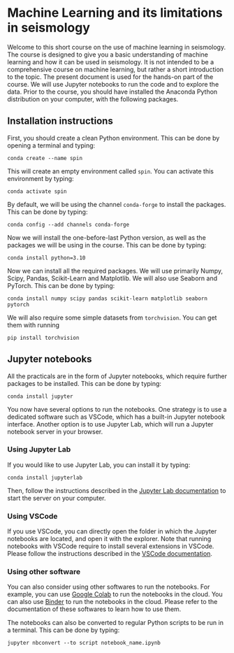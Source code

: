 # Machine Learning and its limitations in seismology

Welcome to this short course on the use of machine learning in seismology. The course is designed to give you a basic understanding of machine learning and how it can be used in seismology. It is not intended to be a comprehensive course on machine learning, but rather a short introduction to the topic. The present document is used for the hands-on part of the course. We will use Jupyter notebooks to run the code and to explore the data. Prior to the course, you should have installed the Anaconda Python distribution on your computer, with the following packages.

## Installation instructions

First, you should create a clean Python environment. This can be done by opening a terminal and typing:

    conda create --name spin

This will create an empty environment called `spin`. You can activate this environment by typing:

    conda activate spin

By default, we will be using the channel `conda-forge` to install the packages. This can be done by typing:

    conda config --add channels conda-forge

Now we will install the one-before-last Python version, as well as the packages we will be using in the course. This can be done by typing:

    conda install python=3.10

Now we can install all the required packages. We will use primarily Numpy, Scipy, Pandas, Scikit-Learn and Matplotlib. We will also use Seaborn and PyTorch. This can be done by typing:

    conda install numpy scipy pandas scikit-learn matplotlib seaborn pytorch

We will also require some simple datasets from `torchvision`. You can get them with running

    pip install torchvision

## Jupyter notebooks

All the practicals are in the form of Jupyter notebooks, which require further packages to be installed. This can be done by typing:

    conda install jupyter

You now have several options to run the notebooks. One strategy is to use a dedicated software such as VSCode, which has a built-in Jupyter notebook interface. Another option is to use Jupyter Lab, which will run a Jupyter notebook server in your browser.

### Using Jupyter Lab

If you would like to use Jupyter Lab, you can install it by typing:

    conda install jupyterlab

Then, follow the instructions described in the [Jupyter Lab documentation](https://jupyter.org/install) to start the server on your computer.

### Using VSCode

If you use VSCode, you can directly open the folder in which the Jupyter notebooks are located, and open it with the explorer. Note that running notebooks with VSCode require to install several extensions in VSCode. Please follow the instructions described in the [VSCode documentation](https://code.visualstudio.com/docs/datascience/jupyter-notebooks).

### Using other software

You can also consider using other softwares to run the notebooks. For example, you can use [Google Colab](https://colab.research.google.com/) to run the notebooks in the cloud. You can also use [Binder](https://mybinder.org/) to run the notebooks in the cloud. Please refer to the documentation of these softwares to learn how to use them.

The notebooks can also be converted to regular Python scripts to be run in a terminal. This can be done by typing:

    jupyter nbconvert --to script notebook_name.ipynb
